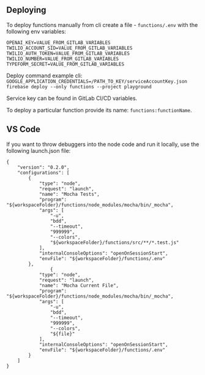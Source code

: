 ## Deploying
To deploy functions manually from cli create a file - `functions/.env` with the following env variables:

```
OPENAI_KEY=VALUE_FROM_GITLAB_VARIABLES
TWILIO_ACCOUNT_SID=VALUE_FROM_GITLAB_VARIABLES
TWILIO_AUTH_TOKEN=VALUE_FROM_GITLAB_VARIABLES
TWILIO_NUMBER=VALUE_FROM_GITLAB_VARIABLES
TYPEFORM_SECRET=VALUE_FROM_GITLAB_VARIABLES
```

Deploy command example cli:
`GOOGLE_APPLICATION_CREDENTIALS=/PATH_TO_KEY/serviceAccountKey.json firebase deploy --only functions --project playground`

Service key can be found in GitLab CI/CD variables.

To deploy a particular function provide its name: `functions:functionName`.

## VS Code
If you want to throw debuggers into the node code and run it locally, use the following launch.json file:
```
{
    "version": "0.2.0",
    "configurations": [
        {
            "type": "node",
            "request": "launch",
            "name": "Mocha Tests",
            "program": "${workspaceFolder}/functions/node_modules/mocha/bin/_mocha",
            "args": [
                "-u",
                "bdd",
                "--timeout",
                "999999",
                "--colors",
                "${workspaceFolder}/functions/src/**/*.test.js"
            ],
            "internalConsoleOptions": "openOnSessionStart",
            "envFile": "${workspaceFolder}/functions/.env"
        },
                {
            "type": "node",
            "request": "launch",
            "name": "Mocha Current File",
            "program": "${workspaceFolder}/functions/node_modules/mocha/bin/_mocha",
            "args": [
                "-u",
                "bdd",
                "--timeout",
                "999999",
                "--colors",
                "${file}"
            ],
            "internalConsoleOptions": "openOnSessionStart",
            "envFile": "${workspaceFolder}/functions/.env"
        }
    ]
}
```